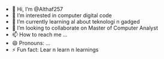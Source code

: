 - 👋 Hi, I’m @Althaf257
- 👀 I’m interested in computer digital code
- 🌱 I’m currently learning al about teknologi n gadged
- 💞️ I’m looking to collaborate on Master of Computer Analyst
- 📫 How to reach me ...
- 😄 Pronouns: ...
- ⚡ Fun fact: Lear n learn n learnings

<!---
Althaf257/Althaf257 is a ✨ special ✨ repository because its `README.md` (this file) appears on your GitHub profile.
You can click the Preview link to take a look at your changes.
--->
